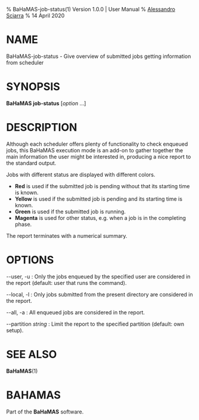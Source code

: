% BaHaMAS-job-status(1) Version 1.0.0 | User Manual
% [Alessandro Sciarra](sciarra@itp.uni-frankfurt.de)
% 14 April 2020

# NAME

BaHaMAS-job-status - Give overview of submitted jobs getting information from scheduler

# SYNOPSIS

**BaHaMAS job-status** [*option* ...]

# DESCRIPTION

Although each scheduler offers plenty of functionality to check enqueued jobs, this BaHaMAS execution mode is an add-on to gather together the main information the user might be interested in, producing a nice report to the standard output.

Jobs with different status are displayed with different colors.

* **Red** is used if the submitted job is pending without that its starting time is known.
* **Yellow** is used if the submitted job is pending and its starting time is known.
* **Green** is used if the submitted job is running.
* **Magenta** is used for other status, e.g. when a job is in the completing phase.

The report terminates with a numerical summary.

# OPTIONS

\--user, \-u
:   Only the jobs enqueued by the specified user are considered in the report (default: user that runs the command).

\--local, \-l
:   Only jobs submitted from the present directory are considered in the report.

\--all, \-a
:   All enqueued jobs are considered in the report.

\--partition *string*
:   Limit the report to the specified partition (default: own setup).

# SEE ALSO

**BaHaMAS**(1)

# BAHAMAS

Part of the **BaHaMAS** software.
